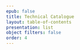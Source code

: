 ```yaml
---
epub: false
title: Technical Catalogue
layout: table-of-contents
presentation: list
object filters: false
order: 4
---
```

